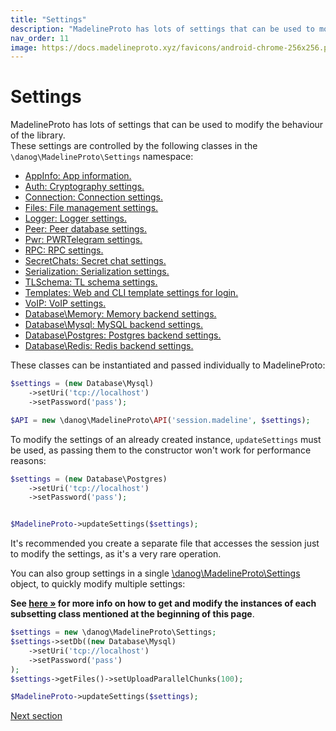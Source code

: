 ```yaml
---
title: "Settings"
description: "MadelineProto has lots of settings that can be used to modify the behaviour of the library.  "
nav_order: 11
image: https://docs.madelineproto.xyz/favicons/android-chrome-256x256.png
---
```

# Settings

MadelineProto has lots of settings that can be used to modify the behaviour of the library.  
These settings are controlled by the following classes in the `\danog\MadelineProto\Settings` namespace:

* [AppInfo: App information.](../PHP/danog/MadelineProto/Settings/AppInfo.html)
* [Auth: Cryptography settings.](../PHP/danog/MadelineProto/Settings/Auth.html)
* [Connection: Connection settings.](../PHP/danog/MadelineProto/Settings/Connection.html)
* [Files: File management settings.](../PHP/danog/MadelineProto/Settings/Files.html)
* [Logger: Logger settings.](../PHP/danog/MadelineProto/Settings/Logger.html)
* [Peer: Peer database settings.](../PHP/danog/MadelineProto/Settings/Peer.html)
* [Pwr: PWRTelegram settings.](../PHP/danog/MadelineProto/Settings/Pwr.html)
* [RPC: RPC settings.](../PHP/danog/MadelineProto/Settings/RPC.html)
* [SecretChats: Secret chat settings.](../PHP/danog/MadelineProto/Settings/SecretChats.html)
* [Serialization: Serialization settings.](../PHP/danog/MadelineProto/Settings/Serialization.html)
* [TLSchema: TL schema settings.](../PHP/danog/MadelineProto/Settings/TLSchema.html)
* [Templates: Web and CLI template settings for login.](../PHP/danog/MadelineProto/Settings/Templates.html)
* [VoIP: VoIP settings.](../PHP/danog/MadelineProto/Settings/VoIP.html)
* [Database\Memory: Memory backend settings.](../PHP/danog/MadelineProto/Settings/Database/Memory.html)
* [Database\Mysql: MySQL backend settings.](../PHP/danog/MadelineProto/Settings/Database/Mysql.html)
* [Database\Postgres: Postgres backend settings.](../PHP/danog/MadelineProto/Settings/Database/Postgres.html)
* [Database\Redis: Redis backend settings.](../PHP/danog/MadelineProto/Settings/Database/Redis.html)

These classes can be instantiated and passed individually to MadelineProto:  
```php
$settings = (new Database\Mysql)
    ->setUri('tcp://localhost')
    ->setPassword('pass');

$API = new \danog\MadelineProto\API('session.madeline', $settings);
```

To modify the settings of an already created instance, `updateSettings` must be used, as passing them to the constructor won't work for performance reasons:  
```php
$settings = (new Database\Postgres)
    ->setUri('tcp://localhost')
    ->setPassword('pass');


$MadelineProto->updateSettings($settings);
```

It's recommended you create a separate file that accesses the session just to modify the settings, as it's a very rare operation.  

You can also group settings in a single [\danog\MadelineProto\Settings](../PHP/danog/MadelineProto/Settings.html) object, to quickly modify multiple settings:

**See [here &raquo;](../PHP/danog/MadelineProto/Settings.html) for more info on how to get and modify the instances of each subsetting class mentioned at the beginning of this page**.

```php
$settings = new \danog\MadelineProto\Settings;
$settings->setDb((new Database\Mysql)
    ->setUri('tcp://localhost')
    ->setPassword('pass')
);
$settings->getFiles()->setUploadParallelChunks(100);

$MadelineProto->updateSettings($settings);
```

<a href="https://docs.madelineproto.xyz/docs/SELF.html">Next section</a>